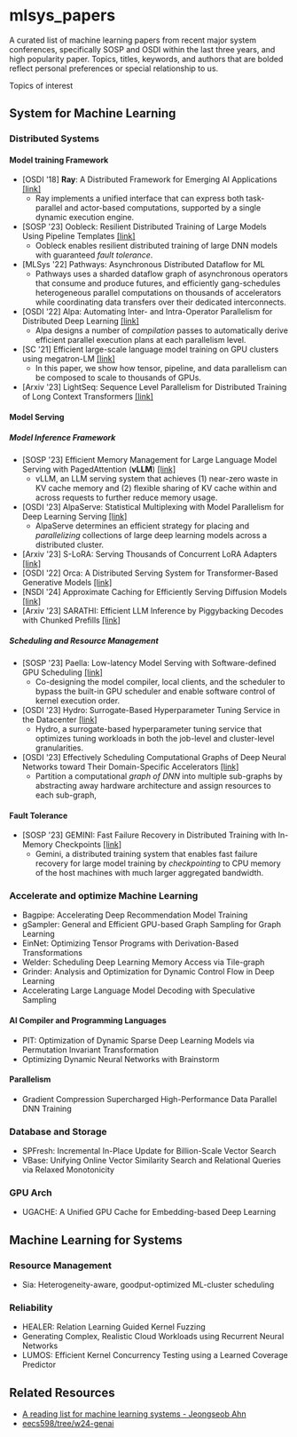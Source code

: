 # mlsys_papers

A curated list of machine learning papers from recent major system conferences, specifically SOSP and OSDI within the last three years, and high popularity paper. Topics, titles, keywords, and authors that are bolded reflect personal preferences or special relationship to us.

Topics of interest

## System for Machine Learning

### Distributed Systems

#### Model training Framework

- [OSDI '18] **Ray**: A Distributed Framework for Emerging AI Applications [[link]](https://www.usenix.org/conference/osdi18/presentation/moritz)
  - Ray implements a unified interface that can express both task-parallel and actor-based computations, supported by a single dynamic execution engine. 
- [SOSP '23] Oobleck: Resilient Distributed Training of Large Models Using Pipeline Templates [[link]](https://doi.org/10.1145/3600006.3613152)
  - Oobleck enables resilient distributed training of large DNN models with guaranteed _fault tolerance_. 
- [MLSys '22] Pathways: Asynchronous Distributed Dataflow for ML
  - Pathways uses a sharded dataflow graph of asynchronous operators that consume and produce futures, and efficiently gang-schedules heterogeneous parallel computations on thousands of accelerators while coordinating data transfers over their dedicated interconnects.
- [OSDI '22] Alpa: Automating Inter- and Intra-Operator Parallelism for Distributed Deep Learning [[link]](https://www.usenix.org/system/files/osdi22-zheng-lianmin.pdf)
  - Alpa designs a number of _compilation_ passes to automatically derive efficient parallel execution plans at each parallelism level.
- [SC '21] Efficient large-scale language model training on GPU clusters using megatron-LM [[link]](https://doi.org/10.5281/zenodo.5181820)
  - In this paper, we show how tensor, pipeline, and data parallelism can be composed to scale to thousands of GPUs.
- [Arxiv '23] LightSeq: Sequence Level Parallelism for Distributed Training of Long Context Transformers [[link]](https://doi.org/10.48550/arXiv.2310.03294)
#### Model Serving
##### Model Inference Framework
- [SOSP '23] Efficient Memory Management for Large Language Model Serving with PagedAttention (**vLLM**) [[link]](https://doi.org/10.1145/3600006.3613165)
  - vLLM, an LLM serving system that achieves (1) near-zero waste in KV cache memory and (2) flexible sharing of KV cache within and across requests to further reduce memory usage.
- [OSDI '23] AlpaServe: Statistical Multiplexing with Model Parallelism for Deep Learning Serving [[link]](https://www.usenix.org/system/files/osdi23-li-zhuohan.pdf)
  - AlpaServe determines an efficient strategy for placing and _parallelizing_ collections of large deep learning models across a distributed cluster. 
- [Arxiv '23] S-LoRA: Serving Thousands of Concurrent LoRA Adapters [[link]](https://doi.org/10.48550/arXiv.2311.03285)
- [OSDI '22] Orca: A Distributed Serving System for Transformer-Based Generative Models [[link]](https://www.usenix.org/conference/osdi22/presentation/yu)
- [NSDI '24] Approximate Caching for Efficiently Serving Diffusion Models [[link]](https://doi.org/10.48550/arXiv.2312.04429)
- [Arxiv '23] SARATHI: Efficient LLM Inference by Piggybacking Decodes with Chunked Prefills [[link]](https://doi.org/10.48550/arXiv.2308.16369)
##### Scheduling and Resource Management
- [SOSP '23] Paella: Low-latency Model Serving with Software-defined GPU Scheduling [[link]](https://doi.org/10.1145/3600006.3613163)
  - Co-designing the model compiler, local clients, and the scheduler to bypass the built-in GPU scheduler and enable software control of kernel execution order. 
- [OSDI '23] Hydro: Surrogate-Based Hyperparameter Tuning Service in the Datacenter [[link]](https://www.usenix.org/system/files/osdi23-hu.pdf)
  - Hydro, a surrogate-based hyperparameter tuning service that optimizes tuning workloads in both the job-level and cluster-level granularities. 
- [OSDI '23] Effectively Scheduling Computational Graphs of Deep Neural Networks toward Their Domain-Specific Accelerators [[link]](https://www.usenix.org/system/files/osdi23-zhao.pdf)
  - Partition a computational _graph of DNN_ into multiple sub-graphs by abstracting away hardware architecture and assign resources to each sub-graph,
#### Fault Tolerance

- [SOSP '23] GEMINI: Fast Failure Recovery in Distributed Training with In-Memory Checkpoints [[link]](https://doi.org/10.1145/3600006.3613145)
    - Gemini, a distributed training system that enables fast failure recovery for large model training by _checkpointing_ to CPU memory of the host machines with much larger aggregated bandwidth. 
### Accelerate and optimize Machine Learning

- Bagpipe: Accelerating Deep Recommendation Model Training
- gSampler: General and Efficient GPU-based Graph Sampling for Graph Learning
- EinNet: Optimizing Tensor Programs with Derivation-Based Transformations
- Welder: Scheduling Deep Learning Memory Access via Tile-graph
- Grinder: Analysis and Optimization for Dynamic Control Flow in Deep Learning
- Accelerating Large Language Model Decoding with Speculative Sampling
#### AI Compiler and Programming Languages
- PIT: Optimization of Dynamic Sparse Deep Learning Models via Permutation Invariant Transformation
- Optimizing Dynamic Neural Networks with Brainstorm

#### Parallelism

- Gradient Compression Supercharged High-Performance Data Parallel DNN Training

### Database and Storage
- SPFresh: Incremental In-Place Update for Billion-Scale Vector Search
- VBase: Unifying Online Vector Similarity Search and Relational Queries via Relaxed Monotonicity

### GPU Arch

- UGACHE: A Unified GPU Cache for Embedding-based Deep Learning

## Machine Learning for Systems

### Resource Management

- Sia: Heterogeneity-aware, goodput-optimized ML-cluster scheduling

### Reliability

- HEALER: Relation Learning Guided Kernel Fuzzing
- Generating Complex, Realistic Cloud Workloads using Recurrent Neural Networks
- LUMOS: Efficient Kernel Concurrency Testing using a Learned Coverage Predictor

## Related Resources
- [A reading list for machine learning systems - Jeongseob Ahn ](https://jeongseob.github.io/readings_mlsys.html)
- [eecs598/tree/w24-genai](https://github.com/mosharaf/eecs598/tree/w24-genai)
